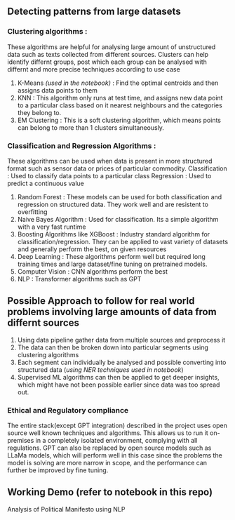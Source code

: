 ## Detecting patterns from large datasets
### Clustering algorithms :
These algorithms are helpful for analysing large amount of unstructured data such as texts collected from different sources. Clusters can help identify differnt groups, post which each group can be analysed with differnt and more precise techniques according to use case

1. K-Means  _(used in the notebook)_ : Find the optimal centroids and then assigns data points to them
2. KNN : This algorithm only runs at test time, and assigns new data point to a particular class based on it nearest neighbours and the categories they belong to.
3. EM Clustering : This is a soft clustering algorithm, which means points can belong to more than 1 clusters simultaneously.

### Classification and Regression Algorithms :
These algorithms can be used when data is present in more structured format such as sensor data or prices of particular commodity. 
Classification : Used to classify data points to a particular class
Regression : Used to predict a continuous value

1. Random Forest : These models can be used for both classification and regression on structured data. They work well and are resistent to overfitting
2. Naive Bayes Algorithm : Used for classification. Its a simple algorithm with a very fast runtime
3. Boosting Algorithms like XGBoost : Industry standard algorithm for classification/regression. They can be applied to vast variety of datasets and generally perform the best, on given resources
4. Deep Learning : These algorithms perform well but required long training times and large dataset/fine tuning on pretrained models.
  1. Computer Vision : CNN algorithms perform the best
  2. NLP : Transformer algorithms such as GPT

## Possible Approach to follow for real world problems involving large amounts of data from differnt sources
1. Using data pipeline gather data from multiple sources and preprocess it
2. The data can then be broken down into particular segments using clustering algorithms
3. Each segment can individually be analysed and possible converting into structured data (_using NER techniques used in notebook_)
4. Supervised ML algorithms can then be applied to get deeper insights, which might have not been possible earlier since data was too spread out.

### Ethical and Regulatory compliance 
The entire stack(except GPT integration) described in the project uses open source well known techniques and algorithms. 
This allows us to run it on-premises in a completely isolated environment, complying with all regulations.
GPT can also be replaced by open source models such as LLaMa models, which will perform well in this case since the problems the model is solving are more narrow in scope, and the performance can further be improved by fine tuning.

## Working Demo (refer to notebook in this repo)
Analysis of Political Manifesto using NLP
